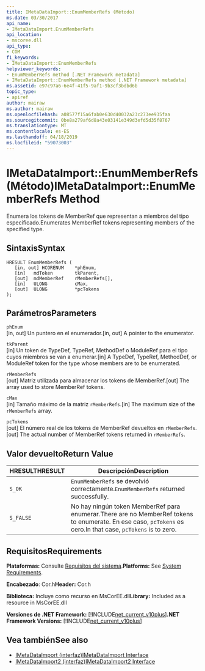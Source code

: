 ```yaml
---
title: IMetaDataImport::EnumMemberRefs (Método)
ms.date: 03/30/2017
api_name:
- IMetaDataImport.EnumMemberRefs
api_location:
- mscoree.dll
api_type:
- COM
f1_keywords:
- IMetaDataImport::EnumMemberRefs
helpviewer_keywords:
- EnumMemberRefs method [.NET Framework metadata]
- IMetaDataImport::EnumMemberRefs method [.NET Framework metadata]
ms.assetid: e97c97a6-6e4f-41f5-9af1-9b3cf3bdbd6b
topic_type:
- apiref
author: mairaw
ms.author: mairaw
ms.openlocfilehash: a08577f15a6fab0e630d40032a23c273ee935faa
ms.sourcegitcommit: 0be8a279af6d8a43e03141e349d3efd5d35f8767
ms.translationtype: MT
ms.contentlocale: es-ES
ms.lasthandoff: 04/18/2019
ms.locfileid: "59073003"
---
```

# <a name="imetadataimportenummemberrefs-method"></a><span data-ttu-id="9732a-102">IMetaDataImport::EnumMemberRefs (Método)</span><span class="sxs-lookup"><span data-stu-id="9732a-102">IMetaDataImport::EnumMemberRefs Method</span></span>
<span data-ttu-id="9732a-103">Enumera los tokens de MemberRef que representan a miembros del tipo especificado.</span><span class="sxs-lookup"><span data-stu-id="9732a-103">Enumerates MemberRef tokens representing members of the specified type.</span></span>  
  
## <a name="syntax"></a><span data-ttu-id="9732a-104">Sintaxis</span><span class="sxs-lookup"><span data-stu-id="9732a-104">Syntax</span></span>  
  
```  
HRESULT EnumMemberRefs (  
   [in, out] HCORENUM    *phEnum,   
   [in]   mdToken        tkParent,   
   [out]  mdMemberRef    rMemberRefs[],   
   [in]   ULONG          cMax,   
   [out]  ULONG          *pcTokens  
);  
```  
  
## <a name="parameters"></a><span data-ttu-id="9732a-105">Parámetros</span><span class="sxs-lookup"><span data-stu-id="9732a-105">Parameters</span></span>  
 `phEnum`  
 <span data-ttu-id="9732a-106">[in, out] Un puntero en el enumerador.</span><span class="sxs-lookup"><span data-stu-id="9732a-106">[in, out] A pointer to the enumerator.</span></span>  
  
 `tkParent`  
 <span data-ttu-id="9732a-107">[in] Un token de TypeDef, TypeRef, MethodDef o ModuleRef para el tipo cuyos miembros se van a enumerar.</span><span class="sxs-lookup"><span data-stu-id="9732a-107">[in] A TypeDef, TypeRef, MethodDef, or ModuleRef token for the type whose members are to be enumerated.</span></span>  
  
 `rMemberRefs`  
 <span data-ttu-id="9732a-108">[out] Matriz utilizada para almacenar los tokens de MemberRef.</span><span class="sxs-lookup"><span data-stu-id="9732a-108">[out] The array used to store MemberRef tokens.</span></span>  
  
 `cMax`  
 <span data-ttu-id="9732a-109">[in] Tamaño máximo de la matriz `rMemberRefs`.</span><span class="sxs-lookup"><span data-stu-id="9732a-109">[in] The maximum size of the `rMemberRefs` array.</span></span>  
  
 `pcTokens`  
 <span data-ttu-id="9732a-110">[out] El número real de los tokens de MemberRef devueltos en `rMemberRefs`.</span><span class="sxs-lookup"><span data-stu-id="9732a-110">[out] The actual number of MemberRef tokens returned in `rMemberRefs`.</span></span>  
  
## <a name="return-value"></a><span data-ttu-id="9732a-111">Valor devuelto</span><span class="sxs-lookup"><span data-stu-id="9732a-111">Return Value</span></span>  
  
|<span data-ttu-id="9732a-112">HRESULT</span><span class="sxs-lookup"><span data-stu-id="9732a-112">HRESULT</span></span>|<span data-ttu-id="9732a-113">Descripción</span><span class="sxs-lookup"><span data-stu-id="9732a-113">Description</span></span>|  
|-------------|-----------------|  
|`S_OK`|<span data-ttu-id="9732a-114">`EnumMemberRefs` se devolvió correctamente.</span><span class="sxs-lookup"><span data-stu-id="9732a-114">`EnumMemberRefs` returned successfully.</span></span>|  
|`S_FALSE`|<span data-ttu-id="9732a-115">No hay ningún token MemberRef para enumerar.</span><span class="sxs-lookup"><span data-stu-id="9732a-115">There are no MemberRef tokens to enumerate.</span></span> <span data-ttu-id="9732a-116">En ese caso, `pcTokens` es cero.</span><span class="sxs-lookup"><span data-stu-id="9732a-116">In that case, `pcTokens` is to zero.</span></span>|  
  
## <a name="requirements"></a><span data-ttu-id="9732a-117">Requisitos</span><span class="sxs-lookup"><span data-stu-id="9732a-117">Requirements</span></span>  
 <span data-ttu-id="9732a-118">**Plataformas:** Consulte [Requisitos del sistema](../../../../docs/framework/get-started/system-requirements.md).</span><span class="sxs-lookup"><span data-stu-id="9732a-118">**Platforms:** See [System Requirements](../../../../docs/framework/get-started/system-requirements.md).</span></span>  
  
 <span data-ttu-id="9732a-119">**Encabezado**: Cor.h</span><span class="sxs-lookup"><span data-stu-id="9732a-119">**Header:** Cor.h</span></span>  
  
 <span data-ttu-id="9732a-120">**Biblioteca:** Incluye como recurso en MsCorEE.dll</span><span class="sxs-lookup"><span data-stu-id="9732a-120">**Library:** Included as a resource in MsCorEE.dll</span></span>  
  
 <span data-ttu-id="9732a-121">**Versiones de .NET Framework:** [!INCLUDE[net_current_v10plus](../../../../includes/net-current-v10plus-md.md)]</span><span class="sxs-lookup"><span data-stu-id="9732a-121">**.NET Framework Versions:** [!INCLUDE[net_current_v10plus](../../../../includes/net-current-v10plus-md.md)]</span></span>  
  
## <a name="see-also"></a><span data-ttu-id="9732a-122">Vea también</span><span class="sxs-lookup"><span data-stu-id="9732a-122">See also</span></span>

- [<span data-ttu-id="9732a-123">IMetaDataImport (interfaz)</span><span class="sxs-lookup"><span data-stu-id="9732a-123">IMetaDataImport Interface</span></span>](../../../../docs/framework/unmanaged-api/metadata/imetadataimport-interface.md)
- [<span data-ttu-id="9732a-124">IMetaDataImport2 (interfaz)</span><span class="sxs-lookup"><span data-stu-id="9732a-124">IMetaDataImport2 Interface</span></span>](../../../../docs/framework/unmanaged-api/metadata/imetadataimport2-interface.md)
